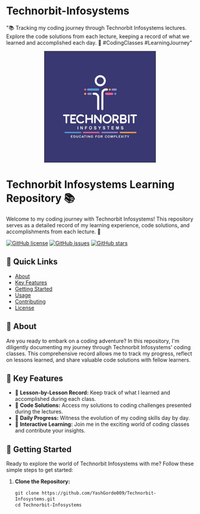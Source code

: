 # Technorbit-Infosystems
"📚 Tracking my coding journey through Technorbit Infosystems lectures. Explore the code solutions from each lecture, keeping a record of what we learned and accomplished each day. 🚀 #CodingClasses #LearningJourney"
<p align="center">
  <img src="https://github.com/YashGorde009/Technorbit-Infosystems/blob/main/Images/Technorbit.jpg" width="300px" alt="Technorbit-Infosystems Logo">
</p>

# Technorbit Infosystems Learning Repository 📚

Welcome to my coding journey with Technorbit Infosystems! This repository serves as a detailed record of my learning experience, code solutions, and accomplishments from each lecture. 🚀

[![GitHub license](https://img.shields.io/badge/license-MIT-blue.svg)](LICENSE)
[![GitHub issues](https://img.shields.io/github/issues/YashGorde009/Technorbit-Infosystems)](https://github.com/YashGorde009/Technorbit-Infosystems/issues)
[![GitHub stars](https://img.shields.io/github/stars/YashGorde009/Technorbit-Infosystems)](https://github.com/YashGorde009/Technorbit-Infosystems/stargazers)

## 🚀 Quick Links

- [About](#about)
- [Key Features](#key-features)
- [Getting Started](#getting-started)
- [Usage](#usage)
- [Contributing](#contributing)
- [License](#license)

## 📖 About

Are you ready to embark on a coding adventure? In this repository, I'm diligently documenting my journey through Technorbit Infosystems' coding classes. This comprehensive record allows me to track my progress, reflect on lessons learned, and share valuable code solutions with fellow learners.

## 🔑 Key Features

- 🎯 **Lesson-by-Lesson Record:** Keep track of what I learned and accomplished during each class.
- 🧩 **Code Solutions:** Access my solutions to coding challenges presented during the lectures.
- 📆 **Daily Progress:** Witness the evolution of my coding skills day by day.
- 🌟 **Interactive Learning:** Join me in the exciting world of coding classes and contribute your insights.

## 🚀 Getting Started

Ready to explore the world of Technorbit Infosystems with me? Follow these simple steps to get started:

1. **Clone the Repository:**

   ```shell
   git clone https://github.com/YashGorde009/Technorbit-Infosystems.git
   cd Technorbit-Infosystems
